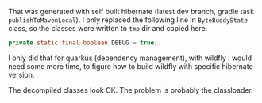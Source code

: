 That was generated with self built hibernate (latest dev branch, gradle task `publishToMavenLocal`). 
I only replaced the following line in `ByteBuddyState` class, 
so the classes were written to `tmp` dir and copied here.
```java
private static final boolean DEBUG = true;
```

I only did that for quarkus (dependency management), with wildfly I would need some more time, 
to figure how to build wildfly with specific hibernate version.

The decompiled classes look OK. The problem is probably the classloader.